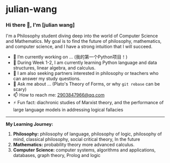 # julian-wang
### Hi there 👋, I'm [julian wang]

I'm a Philosophy student diving deep into the world of Computer Science and Mathematics. My goal is to find the future of philosophy, mathematics, and computer science, and I have a strong intuition that I will succeed.

- 🔭 I’m currently working on ... (我的第一个Python项目！)
- 🌱 During Week 1-2, I am currently learning Python language and data structures, linear algebra, and calculus. 
- 🤔 I am also seeking partners interested in philosophy or teachers who can answer my study questions.
- 💬 Ask me about ... (Plato's Theory of Forms, or why `git rebase` can be scary)
- 📫 How to reach me: 2903847966@qq.com
- ⚡ Fun fact: diachronic studies of Marxist theory, and the performance of large language models in addressing logical fallacies

---

**My Learning Journey:**

1.  **Philosophy:** philosophy of language, philosophy of logic, philosophy of mind, classical philosophy, social critical theory,
In the future
2.  **Mathematics:** probability theory more advanced calculus.
3.  **Computer Science:** computer systems, algorithms and applications, databases, graph theory, Prolog and logic 
